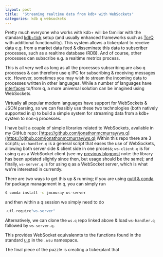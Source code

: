 ```yaml
---
layout: post
title:  "Streaming realtime data from kdb+ with WebSockets"
categories: kdb q websockets
---
```


Pretty much everyone who works with kdb+ will be familiar with the standard
[kdb+tick](https://github.com/KxSystems/kdb-tick) setup (and usually enhanced
frameworks such as [TorQ](https://github.com/AquaQAnalytics/TorQ) with
additional functionality). This system allows a tickerplant to receive data
e.g. from a market data feed & disseminate this data to subscriber processes,
such as a realtime database (RDB). And of course, other processes can subscribe
e.g. a realtime metrics process.

This is all very well as long as all the processes subscribing are also q
processes & can therefore use q IPC for subscribing & receiving messages etc.
However, sometimes you may wish to stream the incoming data to processes
written in other languages. While a number of languages have [interfaces](https://code.kx.com/q/interfaces/)
to/from q, a more universal solution can be imagined using WebSockets.

Virtually all popular modern languages have support for WebSockets & JSON
parsing, so we can feasibly use these two technologies (both natively supported
in q) to build a simple system for streaming data from a kdb+ system to non-q
processes.

I have built a couple of simple libraries related to WebSockets, available in
my GitHub repo: [https://github.com/jonathonmcmurray/ws.q](https://github.com/jonathonmcmurray/ws.q)
Within this repo there are 3 scripts; `ws-handler.q` is a general script that
eases the use of WebSockets, allowing both server side & client side in one
process; `ws-client.q` is for using q as a WebSocket client (see my [previous blogpost](https://jmcmurray.co.uk/kdb/q/websocket/gdax/cryptocurrency/2018/06/09/q-as-a-websocket-client.html)
note: the library has been updated slightly since then, but usage should be the
same); and finally, `ws-server.q` is for using q as a WebSocket server, which
is what we're interested in currently.

There are two ways to get this up & running; if you are using [qutil & conda](https://jmcmurray.co.uk/kdb/q/package/qutil/anaconda/conda/2018/07/16/q-package-management-with-conda.html)
for package management in q, you can simply run

```bash
$ conda install -c jmcmuray ws-server
```

and then within a q session we simply need to do

```q
.utl.require"ws-server"
```

Alternatively, we can clone the `ws.q` repo linked above & load `ws-handler.q`
followed by `ws-server.q`.

This provides WebSocket equivalennts to the functions found in the standard
[u.q](https://github.com/KxSystems/kdb-tick/blob/master/tick/u.q) in the `.wsu`
namespace.

The final piece of the puzzle is creating a tickerplant that